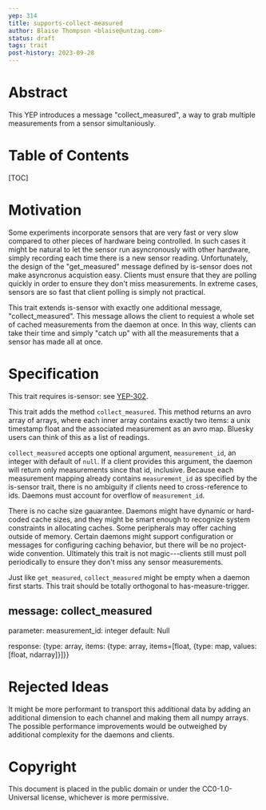 ```yaml
---
yep: 314
title: supports-collect-measured
author: Blaise Thompson <blaise@untzag.com>
status: draft
tags: trait
post-history: 2023-09-28
---
```


# Abstract

This YEP introduces a message "collect_measured", a way to grab multiple measurements from a sensor simultaniously.

# Table of Contents

[TOC]

# Motivation

Some experiments incorporate sensors that are very fast or very slow compared to other pieces of hardware being controlled. In such cases it might be natural to let the sensor run asyncronously with other hardware, simply recording each time there is a new sensor reading. Unfortunately, the design of the "get_measured" message defined by is-sensor does not make asyncronus acquistion easy. Clients must ensure that they are polling quickly in order to ensure they don't miss measurements. In extreme cases, sensors are so fast that client polling is simply not practical.

This trait extends is-sensor with exactly one additional message, "collect_measured". This message allows the client to requiest a whole set of cached measurements from the daemon at once. In this way, clients can take their time and simply "catch up" with all the measurements that a sensor has made all at once.

# Specification

This trait requires is-sensor: see [YEP-302](https://yeps.yaq.fyi/302/).

This trait adds the method `collect_measured`. This method returns an avro array of arrays, where each inner array contains exactly two items: a unix timestamp float and the associated measurement as an avro map. Bluesky users can think of this as a list of readings.

`collect_measured` accepts one optional argument, `measurement_id`, an integer with default of `null`. If a client provides this argument, the daemon will return only measurements since that id, inclusive. Because each measurement mapping already contains `measurement_id` as specified by the is-sensor trait, there is no ambiguity if clients need to cross-reference to ids. Daemons must account for overflow of `measurement_id`.

There is no cache size gauarantee. Daemons might have dynamic or hard-coded cache sizes, and they might be smart enough to recognize system constraints in allocating caches. Some peripherals may offer caching outside of memory. Certain daemons might support configuration or messages for configuring caching behavior, but there will be no project-wide convention. Ultimately this trait is not magic---clients still must poll periodically to ensure they don't miss any sensor measurements.

Just like `get_measured`, `collect_measured` might be empty when a daemon first starts. This trait should be totally orthogonal to has-measure-trigger.

## message: collect_measured

parameter: measurement_id: integer default: Null

response: {type: array, items: {type: array, items=[float, {type: map, values: [float, ndarray]}]}}

# Rejected Ideas

It might be more performant to transport this additional data by adding an additional dimension to each channel and making them all numpy arrays. The possible performance improvements would be outweighed by additional complexity for the daemons and clients.

# Copyright

This document is placed in the public domain or under the CC0-1.0-Universal license, whichever is more permissive.
